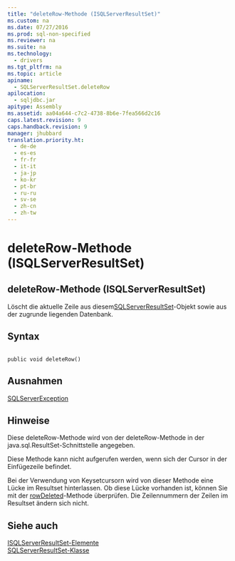```yaml
---
title: "deleteRow-Methode (ISQLServerResultSet)"
ms.custom: na
ms.date: 07/27/2016
ms.prod: sql-non-specified
ms.reviewer: na
ms.suite: na
ms.technology: 
  - drivers
ms.tgt_pltfrm: na
ms.topic: article
apiname: 
  - SQLServerResultSet.deleteRow
apilocation: 
  - sqljdbc.jar
apitype: Assembly
ms.assetid: aa04a644-c7c2-4738-8b6e-7fea566d2c16
caps.latest.revision: 9
caps.handback.revision: 9
manager: jhubbard
translation.priority.ht: 
  - de-de
  - es-es
  - fr-fr
  - it-it
  - ja-jp
  - ko-kr
  - pt-br
  - ru-ru
  - sv-se
  - zh-cn
  - zh-tw
---
```

# deleteRow-Methode (ISQLServerResultSet)
    
## deleteRow\-Methode \(ISQLServerResultSet\)  
 Löscht die aktuelle Zeile aus diesem[SQLServerResultSet](../content/SQLServerResultSet-Class.md)\-Objekt sowie aus der zugrunde liegenden Datenbank.  
  
## Syntax  
  
```  
  
public void deleteRow()  
```  
  
## Ausnahmen  
 [SQLServerException](../content/SQLServerException-Class.md)  
  
## Hinweise  
 Diese deleteRow\-Methode wird von der deleteRow\-Methode in der java.sql.ResultSet\-Schnittstelle angegeben.  
  
 Diese Methode kann nicht aufgerufen werden, wenn sich der Cursor in der Einfügezeile befindet.  
  
 Bei der Verwendung von Keysetcursorn wird von dieser Methode eine Lücke im Resultset hinterlassen. Ob diese Lücke vorhanden ist, können Sie mit der [rowDeleted](../content/rowDeleted-Method--SQLServerResultSet-.md)\-Methode überprüfen. Die Zeilennummern der Zeilen im Resultset ändern sich nicht.  
  
## Siehe auch  
 [ISQLServerResultSet-Elemente](../content/SQLServerResultSet-Members.md)   
 [SQLServerResultSet-Klasse](../content/SQLServerResultSet-Class.md)  
  
  
